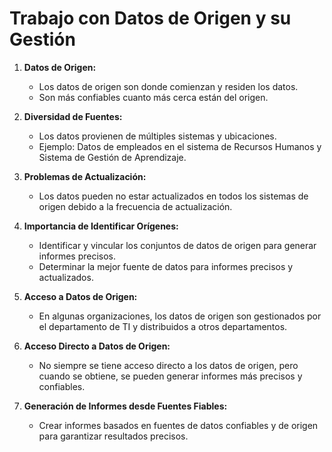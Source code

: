 # Trabajo con Datos de Origen y su Gestión

1. **Datos de Origen:**
   - Los datos de origen son donde comienzan y residen los datos.
   - Son más confiables cuanto más cerca están del origen.

2. **Diversidad de Fuentes:**
   - Los datos provienen de múltiples sistemas y ubicaciones.
   - Ejemplo: Datos de empleados en el sistema de Recursos Humanos y Sistema de Gestión de Aprendizaje.

3. **Problemas de Actualización:**
   - Los datos pueden no estar actualizados en todos los sistemas de origen debido a la frecuencia de actualización.

4. **Importancia de Identificar Orígenes:**
   - Identificar y vincular los conjuntos de datos de origen para generar informes precisos.
   - Determinar la mejor fuente de datos para informes precisos y actualizados.

5. **Acceso a Datos de Origen:**
   - En algunas organizaciones, los datos de origen son gestionados por el departamento de TI y distribuidos a otros departamentos.

6. **Acceso Directo a Datos de Origen:**
   - No siempre se tiene acceso directo a los datos de origen, pero cuando se obtiene, se pueden generar informes más precisos y confiables.

7. **Generación de Informes desde Fuentes Fiables:**
   - Crear informes basados en fuentes de datos confiables y de origen para garantizar resultados precisos.

